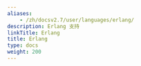 ```yaml
---
aliases:
    - /zh/docsv2.7/user/languages/erlang/
description: Erlang 支持
linkTitle: Erlang
title: Erlang
type: docs
weight: 200
---
```

